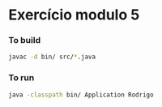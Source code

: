 # Exercício modulo 5

### To build
```sh
javac -d bin/ src/*.java
```
### To run 
```sh
java -classpath bin/ Application Rodrigo
```
